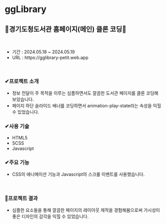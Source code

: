 # ggLibrary
<h2>👀경기도청도서관 홈페이지(메인) 클론 코딩👀</h2>
</br>
<ul>
  <li>기간 : 2024.05.18 ~ 2024.05.19</li>
  <li>URL : https://gglibrary-petit.web.app</li>
</ul>
</br>
<h3>✔프로젝트 소개</h3>
<ul>
  <li>정보 전달이 주 목적을 이루는 심플하면서도 깔끔한 도서관 페이지를 클론 코딩해 보았습니다.</li>
  <li>페이지 하단 슬라이드 배너를 코딩하면서 animation-play-state라는 속성을 익힐 수 있었습니다. </li>
</ul>
<h3>✔사용 기술</h3>
<ul>
  <li>HTML5</li>
  <li>SCSS</li>
  <li>Javascript</li>
</ul>
<h3>✔주요 기능</h3>
<ul>
  <li>CSS의 애니메이션 기능과 Javascript의 스크롤 이벤트를 사용했습니다.</li>
</ul>
</br>
<h3>🚩프로젝트 결과</h3>
<ul>
  <li>심플한 요소들을 통해 깔끔한 페이지의 레이아웃 제작을 경험해봄으로써 가시성이 좋은 디자인의 감각을 익힐 수 있었습니다. </li>
</ul>

